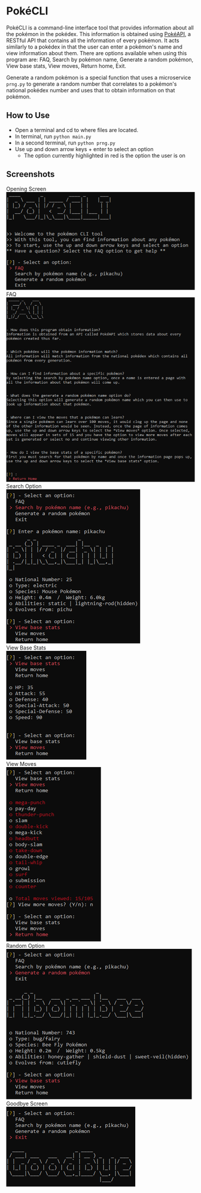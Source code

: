 # PokéCLI

PokéCLI is a command-line interface tool that provides information about all the pokémon in the pokédex. This information is obtained using [PokéAPI](https://pokeapi.co/), a RESTful API that contains all the information of every pokémon. It acts similarly to a pokédex in that the user can enter a pokémon's name and view information about them. There are options available when using this program are: FAQ, Search by pokémon name, Generate a random pokémon, View base stats, View moves, Return home, Exit.

Generate a random pokémon is a special function that uses a microservice `prng.py` to generate a random number that correlates to a pokémon's national pokédex number and uses that to obtain information on that pokémon.

## How to Use
- Open a terminal and cd to where files are located.
- In terminal, run `python main.py`
- In a second terminal, run `python prng.py`
- Use up and down arrow keys + enter to select an option
  - The option currently highlighted in red is the option the user is on

## Screenshots

<figcaption>Opening Screen</figcaption>
<img src="./screenshots/pokecli.png"/>

<figcaption>FAQ</figcaption>
<img src="./screenshots/faq.png"/>

<figcaption>Search Option</figcaption>
<img src="./screenshots/search.png"/>

<figcaption>View Base Stats</figcaption>
<img src="./screenshots/base.png"/>

<figcaption>View Moves</figcaption>
<img src="./screenshots/moves.png"/>

<figcaption>Random Option</figcaption>
<img src="./screenshots/random.png"/>

<figcaption>Goodbye Screen</figcaption>
<img src="./screenshots/goodbye.png"/>
